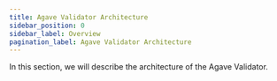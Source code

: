 ```yaml
---
title: Agave Validator Architecture
sidebar_position: 0
sidebar_label: Overview
pagination_label: Agave Validator Architecture
---
```


In this section, we will describe the architecture of the Agave Validator.
